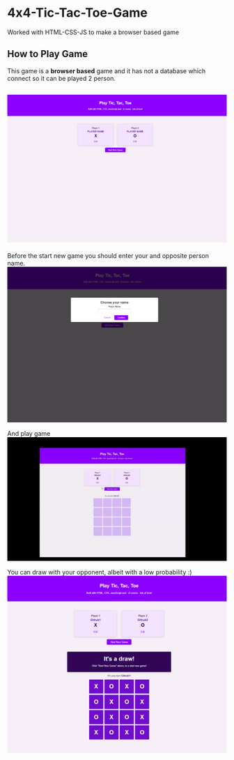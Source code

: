 # 4x4-Tic-Tac-Toe-Game
Worked with HTML-CSS-JS to make a browser based game

## How to Play Game
This game is a **browser based** game and it has not a database which connect so it can be played 2 person. <br/>
## ![mainpage](https://github.com/frknertnt/4x4-Tic-Tac-Toe-Game/blob/main/images/mainpage.png)

Before the start new game you should enter your and opposite person name. 
![editname](https://github.com/frknertnt/4x4-Tic-Tac-Toe-Game/blob/main/images/editname.png) 

And play game
![editname](https://github.com/frknertnt/4x4-Tic-Tac-Toe-Game/blob/main/images/TicTacToe.gif) 

You can draw with your opponent, albeit with a low probability :)
![editname](https://github.com/frknertnt/4x4-Tic-Tac-Toe-Game/blob/main/images/draw.png) 





 
